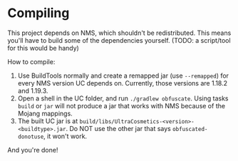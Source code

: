 # Compiling

This project depends on NMS, which shouldn't be redistributed. This means you'll have to build some of the dependencies yourself. (TODO: a script/tool for this would be handy)

How to compile:

1. Use BuildTools normally and create a remapped jar (use `--remapped`) for every NMS version UC depends on. Currently, those versions are 1.18.2 and 1.19.3.
2. Open a shell in the UC folder, and run `./gradlew obfuscate`. Using tasks `build` or `jar` will not produce a jar that works with NMS because of the Mojang mappings.
3. The built UC jar is at `build/libs/UltraCosmetics-<version>-<buildtype>.jar`. Do NOT use the other jar that says `obfuscated-donotuse`, it won't work.

And you're done!
